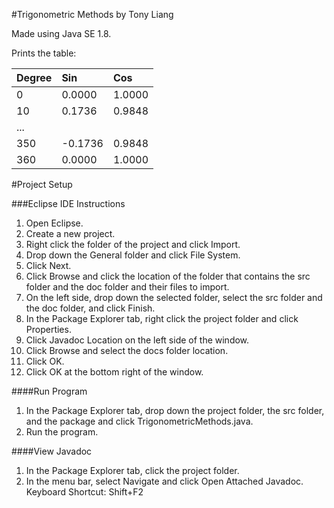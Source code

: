 #Trigonometric Methods by Tony Liang

Made using Java SE 1.8.

Prints the table:

Degree  | Sin     | Cos
:------ | :------ | :------
0       | 0.0000  | 1.0000
10      | 0.1736  | 0.9848
...     |         |
350     | -0.1736 | 0.9848
360     | 0.0000  | 1.0000

#Project Setup

###Eclipse IDE Instructions
1. Open Eclipse.
2. Create a new project.
3. Right click the folder of the project and click Import.
4. Drop down the General folder and click File System.
5. Click Next.
6. Click Browse and click the location of the folder that contains the src folder and the doc folder and their files to import.
7. On the left side, drop down the selected folder, select the src folder and the doc folder, and click Finish.
8. In the Package Explorer tab, right click the project folder and click Properties.
9. Click Javadoc Location on the left side of the window.
10. Click Browse and select the docs folder location.
11. Click OK.
12. Click OK at the bottom right of the window.

####Run Program
1. In the Package Explorer tab, drop down the project folder, the src folder, and the package and click TrigonometricMethods.java.
2. Run the program.

####View Javadoc
1. In the Package Explorer tab, click the project folder.
2. In the menu bar, select Navigate and click Open Attached Javadoc. Keyboard Shortcut: Shift+F2